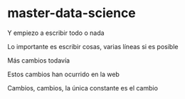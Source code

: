 # master-data-science

Y empiezo a escribir todo o nada

Lo importante es escribir cosas, varias líneas si es posible

Más cambios todavía

Estos cambios han ocurrido en la web

Cambios, cambios, la única constante es el cambio
